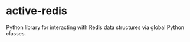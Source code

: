 active-redis
============

Python library for interacting with Redis data structures via global Python classes.